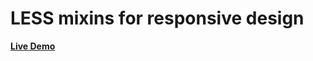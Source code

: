 # LESS mixins for responsive design

[**Live Demo**](http://anisotropy.github.io/less-for-resp/demo)
